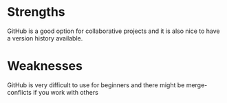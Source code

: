 # Strengths
GitHub is a good option for collaborative projects 
and it is also nice to have a version history available.

# Weaknesses
GitHub is very difficult to use for beginners 
and there might be merge-conflicts if you work with others